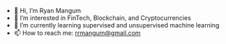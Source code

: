 - 👋 Hi, I’m Ryan Mangum
- 👀 I’m interested in FinTech, Blockchain, and Cryptocurrencies
- 🌱 I’m currently learning supervised and unsupervised machine learning
- 📫 How to reach me: rrmangum@gmail.com
